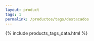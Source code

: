 ```yaml
---
layout: product
tags: 1
permalink: /productos/tags/destacados
---
```

{% include products_tags_data.html %}